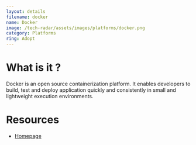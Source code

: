 ```yaml
---
layout: details
filename: docker 
name: Docker
image: /tech-radar/assets/images/platforms/docker.png 
category: Platforms
ring: Adopt
---
```


# What is it ?
Docker is an open source containerization platform. It enables developers to build, test and deploy application quickly and consistently in small and lightweight execution environments. 

# Resources
- [Homepage](https://www.docker.com/)

